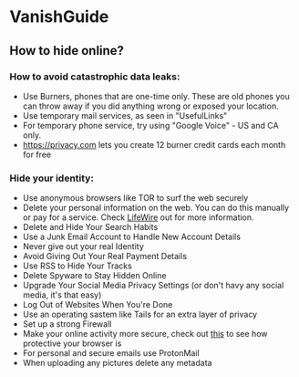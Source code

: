 # VanishGuide
## How to hide online?

### How to avoid catastrophic data leaks:
* Use Burners, phones that are one-time only. These are old phones you can throw away if you did anything wrong or exposed your location.
* Use temporary mail services, as seen in "UsefulLinks"
* For temporary phone service, try using "Google Voice" - US and CA only.
* https://privacy.com lets you create 12 burner credit cards each month for free

### Hide your identity:
* Use anonymous browsers like TOR to surf the web securely
* Delete your personal information on the web. You can do this manually or pay for a service. Check [LifeWire](https://www.lifewire.com/remove-personal-information-from-internet-3482691) out for more information.
* Delete and Hide Your Search Habits
* Use a Junk Email Account to Handle New Account Details
* Never give out your real Identity
* Avoid Giving Out Your Real Payment Details
* Use RSS to Hide Your Tracks
* Delete Spyware to Stay Hidden Online
* Upgrade Your Social Media Privacy Settings (or don't havy any social media, it's that easy)
* Log Out of Websites When You're Done
* Use an operating sastem like Tails for an extra layer of privacy
* Set up a strong Firewall
* Make your online activity more secure, check out [this](https://coveryourtracks.eff.org/) to see how protective your browser is
* For personal and secure emails use ProtonMail
* When uploading any pictures delete any metadata


